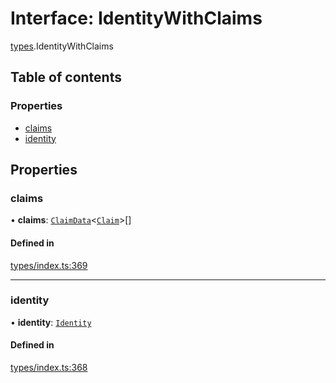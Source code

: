 # Interface: IdentityWithClaims

[types](../wiki/types).IdentityWithClaims

## Table of contents

### Properties

- [claims](../wiki/types.IdentityWithClaims#claims)
- [identity](../wiki/types.IdentityWithClaims#identity)

## Properties

### claims

• **claims**: [`ClaimData`](../wiki/types.ClaimData)<[`Claim`](../wiki/types#claim)\>[]

#### Defined in

[types/index.ts:369](https://github.com/PolymeshAssociation/polymesh-sdk/blob/079537ad/src/types/index.ts#L369)

___

### identity

• **identity**: [`Identity`](../wiki/api.entities.Identity.Identity)

#### Defined in

[types/index.ts:368](https://github.com/PolymeshAssociation/polymesh-sdk/blob/079537ad/src/types/index.ts#L368)
